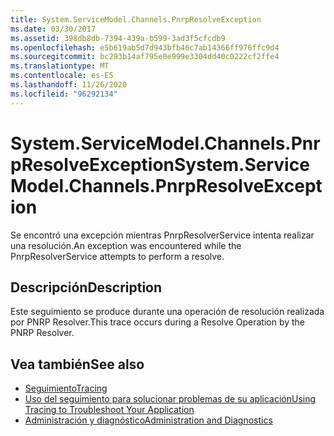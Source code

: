 ```yaml
---
title: System.ServiceModel.Channels.PnrpResolveException
ms.date: 03/30/2017
ms.assetid: 398db8db-7394-439a-b599-3ad3f5cfcdb9
ms.openlocfilehash: e5b619ab5d7d943bfb46c7ab14366ff976ffc9d4
ms.sourcegitcommit: bc293b14af795e0e999e3304dd40c0222cf2ffe4
ms.translationtype: MT
ms.contentlocale: es-ES
ms.lasthandoff: 11/26/2020
ms.locfileid: "96292134"
---
```

# <a name="systemservicemodelchannelspnrpresolveexception"></a><span data-ttu-id="d0b56-102">System.ServiceModel.Channels.PnrpResolveException</span><span class="sxs-lookup"><span data-stu-id="d0b56-102">System.ServiceModel.Channels.PnrpResolveException</span></span>

<span data-ttu-id="d0b56-103">Se encontró una excepción mientras PnrpResolverService intenta realizar una resolución.</span><span class="sxs-lookup"><span data-stu-id="d0b56-103">An exception was encountered while the PnrpResolverService attempts to perform a resolve.</span></span>  
  
## <a name="description"></a><span data-ttu-id="d0b56-104">Descripción</span><span class="sxs-lookup"><span data-stu-id="d0b56-104">Description</span></span>  

 <span data-ttu-id="d0b56-105">Este seguimiento se produce durante una operación de resolución realizada por PNRP Resolver.</span><span class="sxs-lookup"><span data-stu-id="d0b56-105">This trace occurs during a Resolve Operation by the PNRP Resolver.</span></span>  
  
## <a name="see-also"></a><span data-ttu-id="d0b56-106">Vea también</span><span class="sxs-lookup"><span data-stu-id="d0b56-106">See also</span></span>

- [<span data-ttu-id="d0b56-107">Seguimiento</span><span class="sxs-lookup"><span data-stu-id="d0b56-107">Tracing</span></span>](index.md)
- [<span data-ttu-id="d0b56-108">Uso del seguimiento para solucionar problemas de su aplicación</span><span class="sxs-lookup"><span data-stu-id="d0b56-108">Using Tracing to Troubleshoot Your Application</span></span>](using-tracing-to-troubleshoot-your-application.md)
- [<span data-ttu-id="d0b56-109">Administración y diagnóstico</span><span class="sxs-lookup"><span data-stu-id="d0b56-109">Administration and Diagnostics</span></span>](../index.md)
